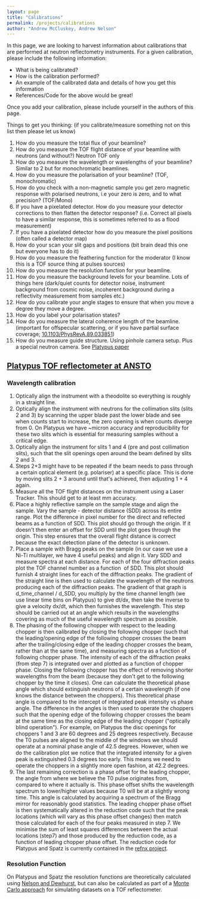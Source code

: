 ```yaml
---
layout: page
title: "Calibrations"
permalink: /projects/calibrations
author: "Andrew McCluskey, Andrew Nelson"
---
```


In this page, we are looking to harvest information about calibrations that are performed at neutron reflectometry instruments.
For a given calibration, please include the following information:
- What is being calibrated?
- How is the calibration performed?
- An example of the calibrated data and details of how you get this information
- References/Code for the above would be great!

Once you add your calibration, please include yourself in the authors of this page.
 
Things to get you thinking: (if you calibrate/measure something not on this list then please let us know)
 
1. How do you measure the total flux of your beamline?
2. How do you measure the TOF flight distance of your beamline with neutrons (and without?) Neutron TOF only
3. How do you measure the wavelength or wavelengths of your beamline? Similar to 2 but for monochromatic beamlines.
4. How do you measure the polarisation of your beamline? (TOF, monochromatic)
5. How do you check with a non-magnetic sample you get zero magnetic response with polarised neutrons, i.e your zero is zero, and to what precision? (TOF/Mono)
6. If you have a pixelated detector. How do you measure your detector corrections to then flatten the detector response?  (i.e. Correct all pixels to have a similar response, this is sometimes referred to as a flood measurement)
7. If you have a pixelated detector how do you measure the pixel positions (often called a detector map)
8. How do your scan your slit gaps and positions (bit brain dead this one but everyone has to do it) 
9. How do you measure the feathering function for the moderator (I know this is a TOF source thing at pulses sources)
10. How do you measure the resolution function for your beamline.
11. How do you measure the background levels for your beamline. Lots of things here (dark/quiet counts for detector noise, instrument background from cosmic noise, incoherent background during a reflectivity measurement from samples etc.)
12. How do you calibrate your angle stages to ensure that when you move a degree they move a degree.
13. How do you label your polarisation states?
14. How do you measure the lateral coherence length of the beamline. (important for offspecular scattering, or if you have partial surface coverage; [10.1103/PhysRevA.89.033851](https://doi.org/10.1103/PhysRevA.89.033851))
15. How do you measure guide structure. Using pinhole camera setup. Plus a special neutron camera. See [Platypus paper](https://doi.org/10.1016/j.nima.2010.12.075)
 
 
 ## [Platypus TOF reflectometer at ANSTO](https://doi.org/10.1016/j.nima.2010.12.075)
 
 ### Wavelength calibration
 
 1. Optically align the instrument with a theodolite so everything is roughly in a straight line.
 2. Optically align the instrument with neutrons for the collimation slits (slits 2 and 3) by scanning the upper blade past the lower blade and see when counts start to increase, the zero opening is when counts diverge from 0. On Platypus we have ~micron accuracy and reproducibility for these two slits which is essential for measuring samples without a critical edge.
 3. Optically align the instrument for slits 1 and 4 (pre and post collimation slits), such that the slit openings open around the beam defined by slits 2 and 3.
 4. Steps 2+3 might have to be repeated if the beam needs to pass through a certain optical element (e.g. polariser) at a specific place. This is done by moving slits 2 + 3 around until that's achieved, then adjusting 1 + 4 again.
 5. Measure all the TOF flight distances on the instrument using a Laser Tracker. This should get to at least mm accuracy.
 6. Place a highly reflective sample on the sample stage and align the sample. Vary the sample - detector distance (SDD) across its entire range. Plot the difference in pixel number for the direct and reflected beams as a function of SDD. This plot should go through the origin. If it doesn't then enter an offset for SDD until the plot goes through the origin. This step ensures that the overall flight distance is correct because the exact detection plane of the detector is unknown.
 7. Place a sample with Bragg peaks on the sample (in our case we use a Ni-Ti multilayer, we have 4 useful peaks) and align it. Vary SDD and measure spectra at each distance. For each of the four diffraction peaks plot the TOF channel number as a function  of SDD. This plot should furnish 4 straight lines for each of the diffraction peaks. The gradient of the straight line is then used to calculate the wavelength of the neutrons producing each of the diffraction peaks. The gradient of that graph is d_time_channel / d_SDD, you multiply by the time channel length (we use linear time bins on Platypus) to give dt/dx, then take the inverse to give a velocity dx/dt, which then furnishes the wavelength. This step should be carried out at an angle which results in the wavelengths covering as much of the useful wavelength spectrum as possible.
 8. The phasing of the following chopper with respect to the leading chopper is then calibrated by closing the following chopper (such that the leading/opening edge of the following chopper crosses the beam after the trailing/closing edge of the leading chopper crosses the beam, rather than at the same time), and measuring spectra as a function of following chopper phase. The intensity of each of the diffraction peaks (from step 7) is integrated over and plotted as a function of chopper phase. Closing the following chopper has the effect of removing shorter wavelengths from the beam (because they don't get to the following chopper by the time it closes). One can calculate the theoretical phase angle which should extinguish neutrons of a certain wavelength (if one knows the distance between the choppers). This theoretical phase angle is compared to the intercept of integrated peak intensity vs phase angle. The difference in the angles is then used to operate the choppers such that the opening edge of the following chopper crosses the beam at the same time as the closing edge of the leading chopper ("optically blind operation"). For example, on Platypus the disc openings for choppers 1 and 3 are 60 degrees and 25 degrees respectively. Because the T0 pulses are aligned to the middle of the windows we should operate at a nominal phase angle of 42.5 degrees. However, when we do the calibration plot we notice that the integrated intensity for a given peak is extinguished 0.3 degrees too early. This means we need to operate the choppers in a slightly more open fashion, at 42.2 degrees.
 9. The last remaining correction is a phase offset for the leading chopper, the angle from where we believe the T0 pulse originates from, compared to where it actually is. This phase offset shifts the wavelength spectrum to lower/higher values because T0 will be at a slightly wrong time. This angle is calculated by acquiring a spectrum of the Bragg mirror for reasonably good statistics. The leading chopper phase offset is then systematically altered in the reduction code such that the peak locations (which will vary as this phase offset changes) then match those calculated for each of the four peaks measured in step 7. We minimise the sum of least squares differences between the actual locations (step7) and those produced by the reduction code, as a function of leading chopper phase offset. The reduction code for Platypus and Spatz is currently contained in the [refnx project](https://github.com/refnx/refnx/blob/master/refnx/reduce/platypusnexus.py).

### Resolution Function
On Platypus and Spatz the resolution functions are theoretically calculated using [Nelson and Dewhurst](https://doi.org/10.1107/S1600576714009595), but can also be calculated as part of a [Monte Carlo approach](https://github.com/refnx/refnx-models/tree/master/platypus-simulate) for simulating datasets on a TOF reflectometer.
